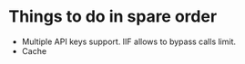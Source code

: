 Things to do in spare order
===========================
* Multiple API keys support. IIF allows to bypass calls limit.
* Cache
